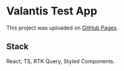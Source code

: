 # Valantis Test App

This project was uploaded on [GitHub Pages](https://yakovcevmark.github.io/valantis_test/).

## Stack

React, TS, RTK Query, Styled Components.
